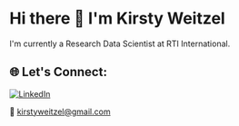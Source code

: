 # Hi there 👋 I'm Kirsty Weitzel

I'm currently a Research Data Scientist at RTI International.

## 🌐 Let's Connect:
[![LinkedIn](https://img.shields.io/badge/LinkedIn-%230077B5.svg?&style=flat&logo=linkedin&logoColor=white)](https://www.linkedin.com/in/kirstyweitzel/) 

📧 kirstyweitzel@gmail.com

<!--
**kirstyward/kirstyward** is a ✨ _special_ ✨ repository because its `README.md` (this file) appears on your GitHub profile.

Here are some ideas to get you started:

- 🔭 I’m currently working on ...
- 🌱 I’m currently learning ...
- 👯 I’m looking to collaborate on ...
- 🤔 I’m looking for help with ...
- 💬 Ask me about ...
- 📫 How to reach me: ...
- 😄 Pronouns: ...
- ⚡ Fun fact: ...
-->
